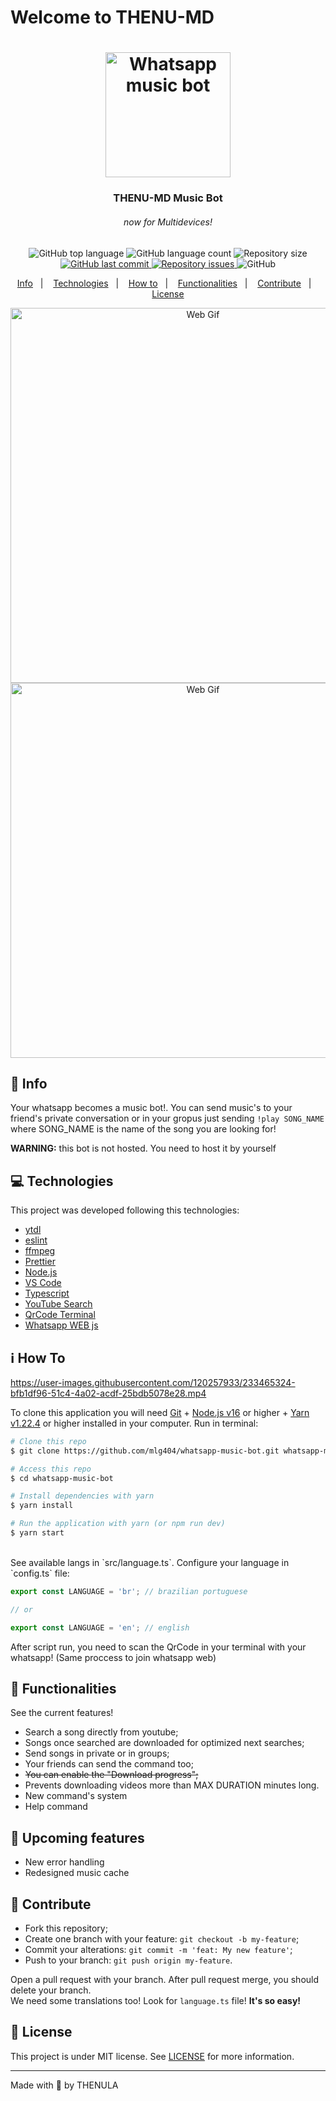 # Welcome to THENU-MD

<h1 align="center">
  <img alt="Whatsapp music bot" title="Whatsapp music bot" src=".whatsapp.png" width="200px" />
</h1>

<h3 align="center">
  THENU-MD Music Bot 
</h3>
<h6 align="center"><i>now for Multidevices!</i></h6>

<p align="center">
  <img alt="GitHub top language" src="https://img.shields.io/github/languages/top/mlg404/whatsapp-music-bot.svg">

  <img alt="GitHub language count" src="https://img.shields.io/github/languages/count/mlg404/whatsapp-music-bot.svg">

  <img alt="Repository size" src="https://img.shields.io/github/repo-size/mlg404/whatsapp-music-bot.svg">
  <a href="https://github.com/mlg404/whatsapp-music-bot/commits/master">
    <img alt="GitHub last commit" src="https://img.shields.io/github/last-commit/mlg404/whatsapp-music-bot.svg">
  </a>

  <a href="https://github.com/mlg404/whatsapp-music-bot/issues">
    <img alt="Repository issues" src="https://img.shields.io/github/issues/mlg404/whatsapp-music-bot.svg">
  </a>

  <img alt="GitHub" src="https://img.shields.io/github/license/mlg404/whatsapp-music-bot.svg">
</p>

<p align="center">
  <a href="#rocket-info">Info</a>&nbsp;&nbsp;&nbsp;|&nbsp;&nbsp;&nbsp;
  <a href="#computer-technologies">Technologies</a>&nbsp;&nbsp;&nbsp;|&nbsp;&nbsp;&nbsp;
  <a href="#information_source-how-to">How to</a>&nbsp;&nbsp;&nbsp;|&nbsp;&nbsp;&nbsp;
  <a href="#mag_right-functionalities">Functionalities</a>&nbsp;&nbsp;&nbsp;|&nbsp;&nbsp;&nbsp;
  <a href="#busts_in_silhouette-contribute">Contribute</a>&nbsp;&nbsp;&nbsp;|&nbsp;&nbsp;&nbsp;
  <a href="#memo-license">License</a>
</p>

<p align="center" style="display: flex; flex-direction: column; align-items: center; justify-content:center;">
  <img alt="Web Gif" src=".github/download.gif" width="600px">
  <img alt="Web Gif" src=".github/cached.gif" width="600px">
</p>

## :rocket: Info

Your whatsapp becomes a music bot!. You can send music's to your friend's private conversation or in your gropus just sending `!play SONG_NAME` where SONG_NAME is the name of the song you are looking for!

<strong>WARNING:</strong> this bot is not hosted. You need to host it by yourself

## :computer: Technologies

This project was developed following this technologies:

- [ytdl](https://www.npmjs.com/package/ytdl-core)
- [eslint](https://eslint.org/)
- [ffmpeg](https://ffmpeg.org/)
- [Prettier](https://prettier.io/)
- [Node.js](https://nodejs.org/en/)
- [VS Code][vc]
- [Typescript](https://www.typescriptlang.org/)
- [YouTube Search](https://www.npmjs.com/package/yt-search)
- [QrCode Terminal](https://www.npmjs.com/package/qrcode-terminal)
- [Whatsapp WEB js](https://pedroslopez.me/whatsapp-web.js/)

## :information_source: How To


https://user-images.githubusercontent.com/120257933/233465324-bfb1df96-51c4-4a02-acdf-25bdb5078e28.mp4


To clone this application you will need [Git](https://git-scm.com) + [Node.js v16][nodejs] or higher + [Yarn v1.22.4][yarn] or higher installed in your computer. Run in terminal:

```bash
# Clone this repo
$ git clone https://github.com/mlg404/whatsapp-music-bot.git whatsapp-music-bot

# Access this repo
$ cd whatsapp-music-bot

# Install dependencies with yarn
$ yarn install

# Run the application with yarn (or npm run dev)
$ yarn start
```

<br />
See available langs in `src/language.ts`. Configure your language in `config.ts` file:

```ts
export const LANGUAGE = 'br'; // brazilian portuguese

// or

export const LANGUAGE = 'en'; // english
```

After script run, you need to scan the QrCode in your terminal with your whatsapp! (Same proccess to join whatsapp web)

## :mag_right: Functionalities

See the current features!

- Search a song directly from youtube;
- Songs once searched are downloaded for optimized next searches;
- Send songs in private or in groups;
- Your friends can send the command too;
- <s>You can enable the "Download progress";</s>
- Prevents downloading videos more than MAX DURATION minutes long.
- New command's system
- Help command

## :stars: Upcoming features

- New error handling
- Redesigned music cache

## :busts_in_silhouette: Contribute

- Fork this repository;
- Create one branch with your feature: `git checkout -b my-feature`;
- Commit your alterations: `git commit -m 'feat: My new feature'`;
- Push to your branch: `git push origin my-feature`.

Open a pull request with your branch. After pull request merge, you should delete your branch.
<br />
We need some translations too! Look for `language.ts` file! **It's so easy!**

## :memo: License

This project is under MIT license. See [LICENSE](https://github.com/mlg404/whatsapp-music-bot/blob/master/LICENSE) for more information.

---

Made with 💙 by THENULA 

[nodejs]: https://nodejs.org/
[yarn]: https://classic.yarnpkg.com/lang/en/
[vc]: https://code.visualstudio.com/
